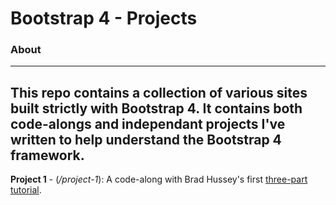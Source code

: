 # Bootstrap 4 - Projects

### About
------
This repo contains a collection of various sites built strictly with Bootstrap 4. It contains both code-alongs and independant projects I've written to help understand the Bootstrap 4 framework.
------
**Project 1** - (*/project-1*): A code-along with Brad Hussey's first [three-part tutorial](https://youtu.be/a4tbhwMGSPQ).
